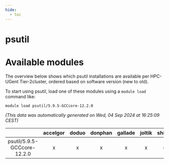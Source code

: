 ```yaml
---
hide:
  - toc
---
```


psutil
======

# Available modules


The overview below shows which psutil installations are available per HPC-UGent Tier-2cluster, ordered based on software version (new to old).

To start using psutil, load one of these modules using a `module load` command like:

```shell
module load psutil/5.9.5-GCCcore-12.2.0
```

*(This data was automatically generated on Wed, 04 Sep 2024 at 16:25:09 CEST)*  

| |accelgor|doduo|donphan|gallade|joltik|shinx|skitty|
| :---: | :---: | :---: | :---: | :---: | :---: | :---: | :---: |
|psutil/5.9.5-GCCcore-12.2.0|x|x|x|x|x|-|x|
